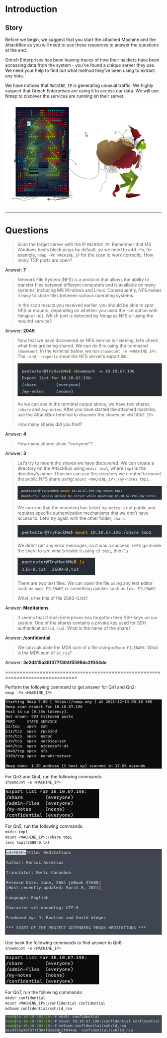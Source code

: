 # Introduction

## Story

Before we begin, we suggest that you start the attached Machine and the AttackBox as you will need to use these resources to answer the questions at the end.

Grinch Enterprises has been leaving traces of how their hackers have been accessing data from the system - you’ve found a unique server they use. We need your help to find out what method they’ve been using to extract any data.

We have noticed that `MACHINE_IP` is generating unusual traffic. We highly suspect that Grinch Enterprises are using it to access our data. We will use Nmap to discover the services are running on their server.

![](./res/sample1.png)

---
# Questions

> Scan the target server with the IP `MACHINE_IP`. Remember that MS Windows hosts block pings by default, so we need to add `-Pn`, for example, `nmap -Pn MACHINE_IP` for the scan to work correctly. How many TCP ports are open?

Answer: **7**

> Network File System (NFS) is a protocol that allows the ability to transfer files between different computers and is available on many systems, including MS Windows and Linux. Consequently, NFS makes it easy to share files between various operating systems.
> 
> In the scan results you received earlier, you should be able to spot NFS or mountd, depending on whether you used the -sV option with Nmap or not. Which port is detected by Nmap as NFS or using the mountd service?

Answer: **2049**

> Now that we have discovered an NFS service is listening, let’s check what files are being shared. We can do this using the command `showmount`. In the terminal below, we run `showmount -e <MACHINE_IP>`. The `-e` or `--exports` show the NFS server’s export list.
> 
> ![](./res/question1.png)
> 
> As we can see in the terminal output above, we have two shares, `/share` and `/my-notes`. After you have started the attached machine, use the AttackBox terminal to discover the shares on `<MACHINE_IP>`.
> 
> How many shares did you find?

Answer: **4**

> How many shares show “everyone”?

Answer: **3**

> Let’s try to mount the shares we have discovered. We can create a directory on the AttackBox using `mkdir tmp1`, where `tmp1` is the directory’s name. Then we can use this directory  we created to mount the public NFS share using: `mount <MACHINE_IP>:/my-notes tmp1`.
> 
> ![](./res/question2.png)
> 
> We can see that the mounting has failed. `my-notes` is not public and requires specific authentication mechanisms that we don’t have access to. Let’s try again with the other folder, `share`.
> 
> ![](./res/question3.png)
> 
> We didn’t get any error messages, so it was a success. Let’s go inside the share to see what’s inside it using `cd tmp1`, then `ls`.
> 
> ![](./res/question4.png)
> 
> There are two text files. We can open the file using any text editor such as `nano FILENAME` or something quicker such as `less FILENAME`.
> 
> What is the title of file 2680-0.txt?

Answer: **Meditations**

> It seems that Grinch Enterprises has forgotten their SSH keys on our system. One of the shares contains a private key used for SSH authentication (`id_rsa`). What is the name of the share?

Answer: **/confidential**

> We can calculate the MD5 sum of a file using `md5sum FILENAME`. What is the MD5 sum of `id_rsa`?

Answer: **3e2d315a38f377f304f5598dc2f044de**


===============================================================================

Perform the following command to get answer for Qn1 and Qn2:  
`nmap -Pn <MACHINE_IP>`

![](./res/answer1.png)

For Qn3 and Qn4, run the following commands:  
`showmount -e <MACHINE_IP>`

![](./res/answer2.png)

For Qn5, run the following commands:  
`mkdir tmp1`  
`mount <MACHINE_IP>:/share tmp1`  
`less tmp1/2680-0.txt`

![](./res/answer3.png)

Use back the following commands to find answer to Qn6:  
`showmount -e <MACHINE_IP>`

![](./res/answer2.png)

For Qn7, run the following commands:  
`mkdir confidential`  
`mount <MACHINE_IP>:/confidential confidential`  
`md5sum confidential/ssh/id_rsa`

![](./res/answer4.png)